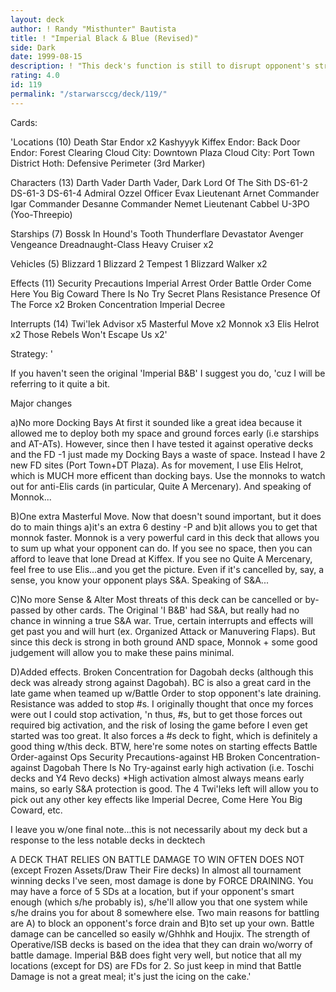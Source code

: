 ```yaml
---
layout: deck
author: ! Randy "Misthunter" Bautista
title: ! "Imperial Black & Blue (Revised)"
side: Dark
date: 1999-08-15
description: ! "This deck's function is still to disrupt opponent's strategythrough quick activation and battling while setting up good drains.However, there are key differences from the original (After lookingover some very good decks and very nice critiques, i.e."
rating: 4.0
id: 119
permalink: "/starwarsccg/deck/119/"
---
```

Cards: 

'Locations (10)
Death Star
Endor x2
Kashyyyk
Kiffex
Endor: Back Door
Endor: Forest Clearing
Cloud City: Downtown Plaza
Cloud City: Port Town District
Hoth: Defensive Perimeter (3rd Marker)

Characters (13)
Darth Vader
Darth Vader, Dark Lord Of The Sith
DS-61-2
DS-61-3
DS-61-4
Admiral Ozzel
Officer Evax
Lieutenant Arnet
Commander Igar
Commander Desanne
Commander Nemet
Lieutenant Cabbel
U-3PO (Yoo-Threepio)

Starships (7)
Bossk In Hound's Tooth
Thunderflare
Devastator
Avenger
Vengeance
Dreadnaught-Class Heavy Cruiser x2

Vehicles (5)
Blizzard 1
Blizzard 2
Tempest 1
Blizzard Walker x2

Effects (11)
Security Precautions
Imperial Arrest Order
Battle Order
Come Here You Big Coward
There Is No Try
Secret Plans
Resistance
Presence Of The Force x2
Broken Concentration
Imperial Decree

Interrupts (14)
Twi'lek Advisor x5
Masterful Move x2
Monnok x3
Elis Helrot x2
Those Rebels Won't Escape Us x2'

Strategy: '

If you haven't seen the original 'Imperial B&B' I suggest
you do, 'cuz I will be referring to it quite a bit.

Major changes

a)No more Docking Bays
At first it sounded like a great idea because it allowed me
to deploy both my space and ground forces early (i.e starships
and AT-ATs).  However, since then I have tested it against operative
decks and the FD -1 just made my Docking Bays a waste of space. Instead
I have 2 new FD sites (Port Town+DT Plaza).  As for movement, I use Elis Helrot,
which is MUCH more efficent than docking bays. Use the monnoks to watch out
for anti-Elis cards (in particular, Quite A Mercenary).  And speaking of Monnok...

B)One extra Masterful Move.
Now that doesn't sound important, but it does do to main things
a)it's an extra 6 destiny -P
and b)it allows you to get that monnok faster.
Monnok is a very powerful card in this deck that allows you to sum up what your
opponent can do. If you see no space, then you can afford to leave that lone Dread
at Kiffex. If you see no Quite A Mercenary, feel free to use Elis...and you get the
picture.  Even if it's cancelled by, say, a sense, you know your opponent plays S&A.
Speaking of S&A...

C)No more Sense & Alter
Most threats of this deck can be cancelled or by-passed by other cards.  The Original
'I B&B' had S&A, but really had no chance in winning a true S&A war.  True, certain interrupts
and effects will get past you and will hurt (ex. Organized Attack or Manuvering Flaps).  But since
this deck is strong in both ground AND space, Monnok + some good judgement will allow you to make
these pains minimal.

D)Added effects.
Broken Concentration for Dagobah decks (although this deck was already strong against Dagobah).  BC
is also a great card in the late game when teamed up w/Battle Order to stop opponent's late draining.
Resistance was added to stop #s.  I originally thought that once my forces were out I could stop activation,
'n thus, #s, but to get those forces out required big activation, and the risk of losing the game before
I even get started was too great.  It also forces a #s deck to fight, which is definitely a good thing w/this deck.
BTW, here're some notes on starting effects
Battle Order-against Ops
Security Precautions-against HB
Broken Concentration-against Dagobah
There Is No Try-against early high activation (i.e. Toschi decks and Y4 Revo decks)
*High activation almost always means early mains, so early S&A protection is good.
The 4 Twi'leks left will allow you to pick out any other key effects like Imperial Decree, Come Here You Big Coward, etc.

I leave you w/one final note...this is not necessarily about my deck but a response to the less notable decks in
decktech

A DECK THAT RELIES ON BATTLE DAMAGE TO WIN OFTEN DOES NOT (except Frozen Assets/Draw Their Fire decks)
In almost all tournament winning decks I've seen, most damage is done by FORCE DRAINING.  You may have a force of 5 SDs at a location,
but if your opponent's smart enough (which s/he probably is), s/he'll allow you that one system while s/he drains you for about 8 somewhere
else.  Two main reasons for battling are
A) to block an opponent's force drain
and B)to set up your own.
Battle damage can be cancelled so easily w/Ghhhk and Houjix. The strength of Operative/ISB decks is based on the idea that they can drain wo/worry of battle
damage.  Imperial B&B does fight very well, but notice that all my locations (except for DS) are FDs for 2.  So just keep in mind that Battle Damage is not a
great meal; it's just the icing on the cake.'
